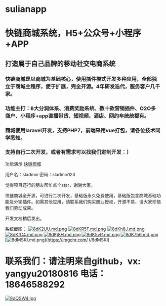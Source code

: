 # sulianapp

# 快链商城系统，H5+公众号+小程序+APP

## 打造属于自己品牌的移动社交电商系统

### 快链商城是以商城为基础核心，使用插件模式开发多种应用，全部独立于商城主程序，便于扩展，完全开源。4年研发迭代，服务客户几千家。

### 功能主打：8大分润体系、消费奖励系统、数十款营销插件、O2O多商户、小程序+app直播带货、短视频、酒店、网约车统统都有。

### 商城使用laravel开发，支持PHP7，前端采用vue打包，请各位技术同学悉知。

### 支持自行二次开发，或者有需求可以找我们定制开发：）

功能演示 [快链商城](https://sulianapp.com)

用户名：sladmin
密码：sladmin123

觉得项目还行的朋友帮忙点个star，谢谢大家。

快链商城全开源，可进行二次开发，基础版永久免费使用，基础版包含商城基础功能及分销插件。如需其他应用，请联系我们购买商业授权，开源不易，请大家珍惜我们劳动成果。

开发文档稍后发出。

系统截图：
[![8dK2UU.md.png](http://sulianapp.com/static/images/jietu/WX20200317-234356@2x.png)](http://sulianapp.com/static/images/jietu/WX20200317-234356@2x.png)
[![8dKR5F.md.png](http://sulianapp.com/static/images/jietu/WX20200317-234426@2x.png)](http://sulianapp.com/static/images/jietu/WX20200317-234426@2x.png)
[![8dKh8J.md.png](http://sulianapp.com/static/images/jietu/WX20200317-234437@2x.png)](http://sulianapp.com/static/images/jietu/WX20200317-234437@2x.png)
[![8dKfC4.md.png](http://sulianapp.com/static/images/jietu/WX20200317-23445@2x.png)](http://sulianapp.com/static/images/jietu/WX20200317-23445@2x.png)
[![8dKj8H.md.png](http://sulianapp.com/static/images/jietu/WX20200317-234505@2x.png)](http://sulianapp.com/static/images/jietu/WX20200317-234505@2x.png)
[![8dK5vR.md.png](https://s1.ax1x.com/2020/03/17/8dK5vR.md.png)](https://imgchr.com/i/8dK5vR)
[![8dK7b6.md.png](https://s1.ax1x.com/2020/03/17/8dK7b6.md.png)](https://imgchr.com/i/8dK7b6)
[![8dMSKI.md.png](https://s1.ax1x.com/2020/03/17/8dMSKI.md.png)](https://imgchr.com/ i/8dMSKI)

# 联系我们：请注明来自github，vx: yangyu20180816   电话：18646588292

[![8dQSW4.jpg](http://sulianapp.com/static/images/jietu/WechatIMG3.jpeg)](http://sulianapp.com/static/images/jietu/WechatIMG3.jpeg)

